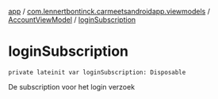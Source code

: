 [app](../../index.md) / [com.lennertbontinck.carmeetsandroidapp.viewmodels](../index.md) / [AccountViewModel](index.md) / [loginSubscription](./login-subscription.md)

# loginSubscription

`private lateinit var loginSubscription: Disposable`

De subscription voor het login verzoek

